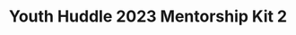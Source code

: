 ---
title: Youth Huddle 2023 Mentorship Kit 2
redirect_to: https://drive.google.com/drive/u/1/folders/1tsv5ksIH_fo5WH6iw7f4ekAsF-JimAY0
redirect_from: 
  - /YH23Kit-MojieB
  - /yh23kit-mojieb
---